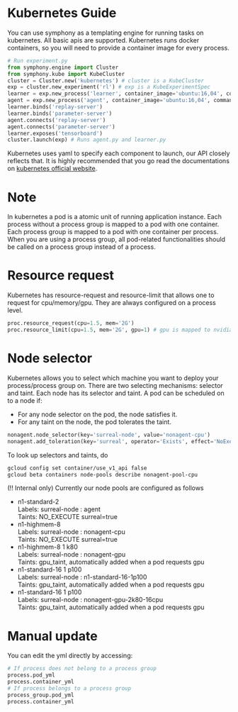 # Kubernetes Guide
You can use symphony as a templating engine for running tasks on kubernetes. All basic apis are supported. Kubernetes runs docker containers, so you will need to provide a container image for every process. 
```python
# Run experiment.py
from symphony.engine import Cluster
from symphony.kube import KubeCluster
cluster = Cluster.new('kubernetes') # cluster is a KubeCluster
exp = cluster.new_experiment('rl') # exp is a KubeExperimentSpec
learner = exp.new_process('learner', container_image='ubuntu:16,04', command='python', args=['learner.py'])
agent = exp.new_process('agent', container_image='ubuntu:16,04', command='python', args=['agent.py', '--env', 'half-cheetah']) # agent, learner are a KubeProcessSpec
learner.binds('replay-server')
learner.binds('parameter-server')
agent.connects('replay-server')
agent.connects('parameter-server')
learner.exposes('tensorboard')
cluster.launch(exp) # Runs agent.py and learner.py
```
Kubernetes uses yaml to specify each component to launch, our API closely reflects that. It is highly recommended that you go read the documentations on [kubernetes official website](https://kubernetes.io). 

# Note
In kubernetes a pod is a atomic unit of running application instance. Each process without a process group is mapped to a pod with one container. Each process group is mapped to a pod with one container per process. When you are using a process group, all pod-related functionalities should be called on a process group instead of a process. 

# Resource request
Kubernetes has resource-request and resource-limit that allows one to request for cpu/memory/gpu. They are always configured on a process level.
```python
proc.resource_request(cpu=1.5, mem='2G')
proc.resource_limit(cpu=1.5, mem='2G', gpu=1) # gpu is mapped to nvidia.com/gpu
```

# Node selector
Kubernetes allows you to select which machine you want to deploy your process/process group on. There are two selecting mechanisms: selector and taint. Each node has its selector and taint. A pod can be scheduled on to a node if:
* For any node selector on the pod, the node satisfies it.
* For any taint on the node, the pod tolerates the taint.
```python
nonagent.node_selector(key='surreal-node', value='nonagent-cpu')
nonagent.add_toleration(key='surreal', operator='Exists', effect='NoExecute')
```
To look up selectors and taints, do 
```bash
gcloud config set container/use_v1_api false
gcloud beta containers node-pools describe nonagent-pool-cpu
```
(!! Internal only) Currently our node pools are configured as follows
* n1-standard-2  
Labels: surreal-node : agent  
Taints: NO_EXECUTE surreal=true  
* n1-highmem-8  
Labels: surreal-node : nonagent-cpu  
Taints: NO_EXECUTE surreal=true  
* n1-highmem-8 1 k80  
Labels: surreal-node : nonagent-gpu  
Taints: gpu_taint, automatically added when a pod requests gpu
* n1-standard-16 1 p100  
Labels: surreal-node :  n1-standard-16-1p100  
Taints: gpu_taint, automatically added when a pod requests gpu
* n1-standard-16 1 p100  
Labels: surreal-node : nonagent-gpu-2k80-16cpu  
Taints: gpu_taint, automatically added when a pod requests gpu


# Manual update
You can edit the yml directly by accessing:
```python
# If process does not belong to a process group
process.pod_yml
process.container_yml
# If process belongs to a process group
process_group.pod_yml
process.container_yml
```

